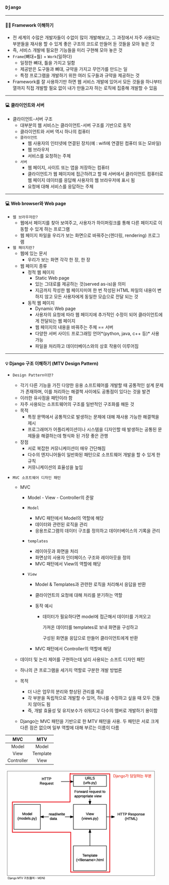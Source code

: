 ### `Django`

***

#### 🤜🏻 Framework 이해하기

- 전 세계의 수많은 개발자들이 수없이 많이 개발해보고, 그 과정에서 자주 사용되는 부분들을 재사용 할 수 있게 좋은 구조의 코드로 만들어 둔 것들을 모아 놓은 것
- 즉, 서비스 개발에 필요한 기능들을 미리 구현해 모아 놓은 것
- `Frame`(뼈대+틀) + `Work`(일하다)
  - 일정한 뼈대, 틀을 가지고 일함
  - 제공받은 도구들과 뼈대, 규약을 가지고 무언가를 만드는 일
  - 특정 프로그램을 개발하기 위한 여러 도구들과 규약을 제공하는 것
- Framework를 잘 사용하기만 하면 웹 서비스 개발에 있어서 모든 것들을 하나부터 열까지 직접 개발할 필요 없이 내가 만들고자 하는 로직에 집중해 개발할 수 있음

<hr>

#### 💻 클라이언트와 서버

- 클라이언트-서버 구조
  - 대부분의 웹 서비스는 클라이언트-서버 구조를 기반으로 동작
  - 클라이언트와 서버 역시 하나의 컴퓨터
  - `클라이언트`
    - 웹 사용자의 인터넷에 연결된 장치(예 : wifi에 연결된 컴퓨터 또는 모바일)
    - 웹 브라우저
    - 서비스를 요청하는 주체
  - `서버`
    - 웹 페이지, 사이트 또는 앱을 저장하는 컴퓨터
    - 클라이언트가 웹 페이지에 접근하려고 할 때 서버에서 클라이언트 컴퓨터로 웹 페이지 데이터를 응답해 사용자의 웹 브라우저에 표시 됨
    - 요청에 대해 서비스를 응답하는 주체

<hr>

#### 💻 Web browser와 Web page

- `웹 브라우저란?`
  - 웹에서 페이지를 찾아 보여주고, 사용자가 하이퍼링크를 통해 다른 페이지로 이동할 수 있게 하는 프로그램
  - 웹 페이지 파일을 우리가 보는 화면으로 바꿔주는(렌더링, rendering) 프로그램
- `웹 페이지란?`
  - 웹에 있는 문서
    - 우리가 보는 화면 각각 한 장, 한 장
  - 웹 페이지 종류
    - 정적 웹 페이지
      - Static Web page
      - 있는 그대로를 제공하는 것(served as-is)을 의미
      - 지금까지 작성한 웹 페이지미여 한 번 작성된 HTML 파일의 내용이 변하지 않고 모든 사용자에게 동일한 모습으로 전달 되는 것
    - 동적 웹 페이지
      - Dynamic Web page
      - 사용자의 요청에 따라 웹 페이지에 추가적인 수정이 되어 클라이언트에게 전달되는 웹 페이지
      - 웹 페이지의 내용을 바꿔주는 주체 == 서버
      - 다양한 서버 사이드 프로그래밍 언어*(python, java, c++ 등)* 사용 가능
      - 파일을 처리하고 데이터베이스와의 상호 작용이 이루어짐

<hr>

#### 💡 Django 구조 이해하기 (MTV Design Pattern)

- `Design Pattern이란?`

  - 각기 다른 기능을 가진 다양한 응용 소프트웨어를 개발할 때 공통적인 설계 문제가 존재하며, 이를 처리하는 해결책 사이에도 공통점이 있다는 것을 발견
  - 이러한 유사점을 패턴이라 함
  - 자주 사용되는 소프트웨어의 구조를 일반적인 구조화를 해둔 것
  - 목적
    - 특정 문맥에서 공통적으로 발생하는 문제에 대해 재사용 가능한 해결책을 제시
    - 프로그래머가 어플리케이션이나 시스템을 디자인할 때 발생하는 공통된 문제들을 해결하는데 형식화 된 가장 좋은 관행
  - 장점
    - 서로 복잡한 커뮤니케이션이 매우 간단해짐
    - 다수의 엔지니어들이 일반화된 패턴으로 소프트웨어 개발을 할 수 있게 한 규칙
    - 커뮤니케이션의 효율성을 높임

- `MVC 소프트웨어 디자인 패턴`

  - MVC

    - Model - View - Controller의 준말

    - `Model`

      - MVC 패턴에서 Model의 역할에 해당
      - 데이터와 관련된 로직을 관리
      - 응용프로그램의 데이터 구조를 정의하고 데이터베이스의 기록을 관리

    - `templates`

      - 레이아웃과 화면을 처리
      - 화면상의 사용자 인터페이스 구조와 레이아웃을 정의
      - MVC 패턴에서 View의 역할에 해당

    - `View`

      - Model & Templates과 관련한 로직을 처리해서 응답을 반환

      - 클라이언트의 요청에 대해 처리를 분기하는 역할

      - 동작 예시

        - 데이터가 필요하다면 model에 접근해서 데이터를 가져오고

          가져온 데이터를 templates로 보내 화면을 구성하고

          구성된 화면을 응답으로 만들어 클라이언트에게 반환

      - MVC 패턴에서 Controller의 역할에 해당

  - 데이터 및 논리 제어를 구현하는데 널리 사용되는 소프트 디자인 패턴

  - 하나의 큰 프로그램을 세가지 역할로 구분한 개발 방법론

  - 목적

    - 더 나은 업무의 분리와 향상된 관리를 제공
    - 각 부분을 독립적으로 개발할 수 있어, 하나를 수정하고 싶을 때 모두 건들지 않아도 됨
    - 즉, 개발 효율성 및 유지보수가 쉬워지고 다수의 멤버로 개발하기 용이함

  - Django는 MVC 패턴을 기반으로 한 MTV 패턴을 사용. 두 패턴은 서로 크게 다른 점은 없으며 일부 역할에 대해 부르는 이름이 다름

|    MVC     |   MTV    |
| :--------: | :------: |
|   Model    |  Model   |
|    View    | Template |
| Controller |   View   |

<img src="Django_basic.assets/pattern.png" alt="pattern" style="zoom:50%;" />

